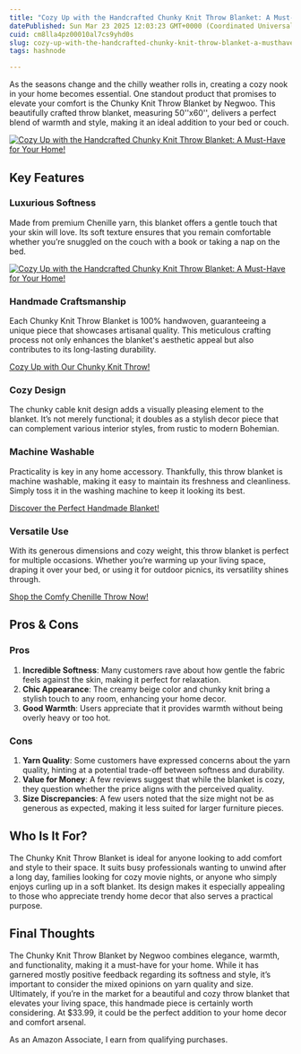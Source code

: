 ```yaml
---
title: "Cozy Up with the Handcrafted Chunky Knit Throw Blanket: A Must-Have for Your Home!"
datePublished: Sun Mar 23 2025 12:03:23 GMT+0000 (Coordinated Universal Time)
cuid: cm8lla4pz00010al7cs9yhd0s
slug: cozy-up-with-the-handcrafted-chunky-knit-throw-blanket-a-musthave-for-your-home
tags: hashnode

---
```


<p>As the seasons change and the chilly weather rolls in, creating a cozy nook in your home becomes essential. One standout product that promises to elevate your comfort is the Chunky Knit Throw Blanket by Negwoo. This beautifully crafted throw blanket, measuring 50''x60'', delivers a perfect blend of warmth and style, making it an ideal addition to your bed or couch.</p>
<a href='https://www.amazon.com/dp/B0D264M84J?tag=myreviews0fcb-20' target='_blank' rel='nofollow'>
<img src='https://m.media-amazon.com/images/I/81XF1S47gmL._AC_SL1500_.jpg' alt='Cozy Up with the Handcrafted Chunky Knit Throw Blanket: A Must-Have for Your Home!' style='display: block; margin: auto; max-width: 100%; height: auto;'>
</a>
<h2>Key Features</h2>
<h3>Luxurious Softness</h3>
<p>Made from premium Chenille yarn, this blanket offers a gentle touch that your skin will love. Its soft texture ensures that you remain comfortable whether you’re snuggled on the couch with a book or taking a nap on the bed.</p>
<a href='https://www.amazon.com/dp/B0D264M84J?tag=myreviews0fcb-20' target='_blank' rel='nofollow'>
<img src='https://m.media-amazon.com/images/I/7132dSDh3RL._AC_SL1500_.jpg' alt='Cozy Up with the Handcrafted Chunky Knit Throw Blanket: A Must-Have for Your Home!' style='display: block; margin: auto; max-width: 100%; height: auto;'>
</a>
<h3>Handmade Craftsmanship</h3>
<p>Each Chunky Knit Throw Blanket is 100% handwoven, guaranteeing a unique piece that showcases artisanal quality. This meticulous crafting process not only enhances the blanket's aesthetic appeal but also contributes to its long-lasting durability.</p>
<p><a href='https://www.amazon.com/dp/B0D264M84J?tag=myreviews0fcb-20' target='_blank' rel='nofollow'>Cozy Up with Our Chunky Knit Throw!</a></p>
<h3>Cozy Design</h3>
<p>The chunky cable knit design adds a visually pleasing element to the blanket. It’s not merely functional; it doubles as a stylish decor piece that can complement various interior styles, from rustic to modern Bohemian.</p>
<h3>Machine Washable</h3>
<p>Practicality is key in any home accessory. Thankfully, this throw blanket is machine washable, making it easy to maintain its freshness and cleanliness. Simply toss it in the washing machine to keep it looking its best.</p>
<p><a href='https://www.amazon.com/dp/B0D264M84J?tag=myreviews0fcb-20' target='_blank' rel='nofollow'>Discover the Perfect Handmade Blanket!</a></p>
<h3>Versatile Use</h3>
<p>With its generous dimensions and cozy weight, this throw blanket is perfect for multiple occasions. Whether you’re warming up your living space, draping it over your bed, or using it for outdoor picnics, its versatility shines through.</p>
<p><a href='https://www.amazon.com/dp/B0D264M84J?tag=myreviews0fcb-20' target='_blank' rel='nofollow'>Shop the Comfy Chenille Throw Now!</a></p>
<h2>Pros &amp; Cons</h2>
<h3>Pros</h3>
<ol>
<li><strong>Incredible Softness</strong>: Many customers rave about how gentle the fabric feels against the skin, making it perfect for relaxation.</li>
<li><strong>Chic Appearance</strong>: The creamy beige color and chunky knit bring a stylish touch to any room, enhancing your home decor.</li>
<li><strong>Good Warmth</strong>: Users appreciate that it provides warmth without being overly heavy or too hot.</li>
</ol>
<h3>Cons</h3>
<ol>
<li><strong>Yarn Quality</strong>: Some customers have expressed concerns about the yarn quality, hinting at a potential trade-off between softness and durability.</li>
<li><strong>Value for Money</strong>: A few reviews suggest that while the blanket is cozy, they question whether the price aligns with the perceived quality.</li>
<li><strong>Size Discrepancies</strong>: A few users noted that the size might not be as generous as expected, making it less suited for larger furniture pieces.</li>
</ol>
<h2>Who Is It For?</h2>
<p>The Chunky Knit Throw Blanket is ideal for anyone looking to add comfort and style to their space. It suits busy professionals wanting to unwind after a long day, families looking for cozy movie nights, or anyone who simply enjoys curling up in a soft blanket. Its design makes it especially appealing to those who appreciate trendy home decor that also serves a practical purpose.</p>
<h2>Final Thoughts</h2>
<p>The Chunky Knit Throw Blanket by Negwoo combines elegance, warmth, and functionality, making it a must-have for your home. While it has garnered mostly positive feedback regarding its softness and style, it’s important to consider the mixed opinions on yarn quality and size. Ultimately, if you’re in the market for a beautiful and cozy throw blanket that elevates your living space, this handmade piece is certainly worth considering. At $33.99, it could be the perfect addition to your home decor and comfort arsenal.</p>
<p>As an Amazon Associate, I earn from qualifying purchases.</p>